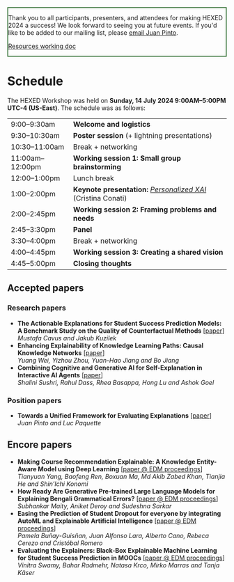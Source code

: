 <div class="color-block content-margin" style="border: 2px solid #3c763d;" >
<p>Thank you to all participants, presenters, and attendees for making HEXED 2024 a success! We look forward to seeing you at future events. If you'd like to be added to our mailing list, please <a href="mailto:jdpinto2@illinois.edu">email Juan Pinto</a>.</p>

<a href="https://tinyurl.com/hexed2024" target="_blank">Resources working doc</a>
</div>


# Schedule

The HEXED Workshop was held on **Sunday, 14 July 2024 9:00AM–5:00PM UTC-4 (US-East)**. The schedule was as follows:

|                 |                                                   |
| --------------- | ------------------------------------------------- |
| 9:00–9:30am     | **Welcome and logistics**                         |
| 9:30–10:30am    | **Poster session** (+ lightning presentations)    |
| 10:30–11:00am   | Break + networking                                |
| 11:00am–12:00pm | **Working session 1: Small group brainstorming**  |
| 12:00–1:00pm    | Lunch break                                       |
| 1:00–2:00pm     | **Keynote presentation:** [*Personalized XAI*](/HEXED_2024-keynote_slides.pdf) (Cristina Conati)        |
| 2:00–2:45pm     | **Working session 2: Framing problems and needs** |
| 2:45–3:30pm     | **Panel**                                         |
| 3:30–4:00pm     | Break + networking                                |
| 4:00–4:45pm     | **Working session 3: Creating a shared vision**   |
| 4:45–5:00pm     | **Closing thoughts**                              |



## Accepted papers

### Research papers

- **The Actionable Explanations for Student Success Prediction Models: A Benchmark Study on the Quality of Counterfactual Methods** [<a href="/papers/HEXED_2024_paper_5.pdf" target="_blank">paper</a>]\
*Mustafa Cavus and Jakub Kuzilek*
- **Enhancing Explainability of Knowledge Learning Paths: Causal Knowledge Networks** [<a href="/papers/HEXED_2024_paper_7.pdf" target="_blank">paper</a>]\
*Yuang Wei, Yizhou Zhou, Yuan-Hao Jiang and Bo Jiang*
- **Combining Cognitive and Generative AI for Self-Explanation in Interactive AI Agents** [<a href="/papers/HEXED_2024_paper_10.pdf" target="_blank">paper</a>]\
*Shalini Sushri, Rahul Dass, Rhea Basappa, Hong Lu and Ashok Goel*

### Position papers

- **Towards a Unified Framework for Evaluating Explanations** [<a href="/papers/HEXED_2024_paper_8.pdf" target="_blank">paper</a>]\
*Juan Pinto and Luc Paquette*


## Encore papers

- **Making Course Recommendation Explainable: A Knowledge Entity-Aware Model using Deep Learning** [<a href="https://educationaldatamining.org/edm2024/proceedings/2024.EDM-posters.69/index.html" target="_blank">paper @ EDM proceedings</a>]\
*Tianyuan Yang, Baofeng Ren, Boxuan Ma, Md Akib Zabed Khan, Tianjia He and Shin’Ichi Konomi*
- **How Ready Are Generative Pre-trained Large Language Models for Explaining Bengali Grammatical Errors?** [<a href="https://educationaldatamining.org/edm2024/proceedings/2024.EDM-posters.70/index.html" target="_blank">paper @ EDM proceedings</a>]\
*Subhankar Maity, Aniket Deroy and Sudeshna Sarkar*
- **Easing the Prediction of Student Dropout for everyone by integrating AutoML and Explainable Artificial Intelligence** [<a href="https://educationaldatamining.org/edm2024/proceedings/2024.EDM-posters.98/index.html" target="_blank">paper @ EDM proceedings</a>]\
*Pamela Buñay-Guisñan, Juan Alfonso Lara, Alberto Cano, Rebeca Cerezo and Cristóbal Romero*
- **Evaluating the Explainers: Black-Box Explainable Machine Learning for Student Success Prediction in MOOCs** [<a href="https://educationaldatamining.org/edm2022/proceedings/2022.EDM-long-papers.9/" target="_blank">paper @ EDM proceedings</a>]\
*Vinitra Swamy, Bahar Radmehr, Natasa Krco, Mirko Marras and Tanja Käser*
